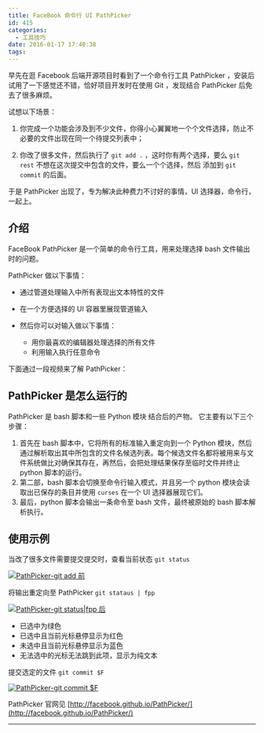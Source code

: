 ```yaml
---
title: FaceBook 命令行 UI PathPicker
id: 415
categories:
  - 工具技巧
date: 2016-01-17 17:40:38
tags:
---
```


早先在逛 Facebook 后端开源项目时看到了一个命令行工具 PathPicker ，安装后试用了一下感觉还不错，恰好项目开发时在使用 Git ，发现结合 PathPicker 后免去了很多麻烦。

试想以下场景：

1. 你完成一个功能会涉及到不少文件，你得小心翼翼地一个个文件选择，防止不必要的文件出现在同一个待提交列表中；

2.  你改了很多文件，然后执行了 `git add .` ，这时你有两个选择，要么 `git rest` 不想在这次提交中包含的文件，要么一个个选择，然后 添加到 `git commit` 的后面。

于是 PathPicker 出现了，专为解决此种费力不讨好的事情，UI 选择器，命令行，一起上。

## 介绍

FaceBook PathPicker 是一个简单的命令行工具，用来处理选择 bash 文件输出时的问题。  

PathPicker 做以下事情：

*   通过管道处理输入中所有表现出文本特性的文件
*   在一个方便选择的 UI 容器里展现管道输入
*   然后你可以对输入做以下事情：

    *   用你最喜欢的编辑器处理选择的所有文件
    *   利用输入执行任意命令

下面通过一段视频来了解 PathPicker：
<script type="text/javascript" src="https://asciinema.org/a/19519.js" id="asciicast-19519" async></script>

## PathPicker 是怎么运行的

PathPicker 是 bash 脚本和一些 Python 模块 结合后的产物。  它主要有以下三个步骤：

1.  首先在 bash 脚本中，它将所有的标准输入重定向到一个 Python 模块，然后通过解析取出其中所包含的文件名候选列表。每个候选文件名都将被用来与文件系统做比对确保其存在，再然后，会把处理结果保存至临时文件并终止 python 脚本的运行。
2.  第二部，bash 脚本会切换至命令行输入模式，并且另一个 python 模块会读取出已保存的条目并使用 `curses` 在一个 UI 选择器展现它们。
3.  最后，python 脚本会输出一条命令至 bash 文件，最终被原始的 bash 脚本解析执行。

## 使用示例

当改了很多文件需要提交提交时，查看当前状态 `git status`

[![PathPicker-git add 前](http://jayxhj.com/wp-content/uploads/2016/01/PathPicker-git-add-前-300x166.jpg)](http://jayxhj.com/wp-content/uploads/2016/01/PathPicker-git-add-前.jpg)

将输出重定向至 PathPicker `git stataus | fpp`

[![PathPicker-git status|fpp 后](http://jayxhj.com/wp-content/uploads/2016/01/PathPicker-git-statusfpp-后-300x135.png)](http://jayxhj.com/wp-content/uploads/2016/01/PathPicker-git-statusfpp-后.png)

*   已选中为绿色
*   已选中且当前光标悬停显示为红色
*   未选中且当前光标悬停显示为蓝色
*   无法选中的光标无法跳到此项，显示为纯文本

提交选定的文件 `git commit $F`

[![PathPicker-git commit $F](http://jayxhj.com/wp-content/uploads/2016/01/PathPicker-git-commit-F-300x135.png)](http://jayxhj.com/wp-content/uploads/2016/01/PathPicker-git-commit-F.png)

PathPicker 官网见 [http://facebook.github.io/PathPicker/](http://facebook.github.io/PathPicker/)

* * *

</body>